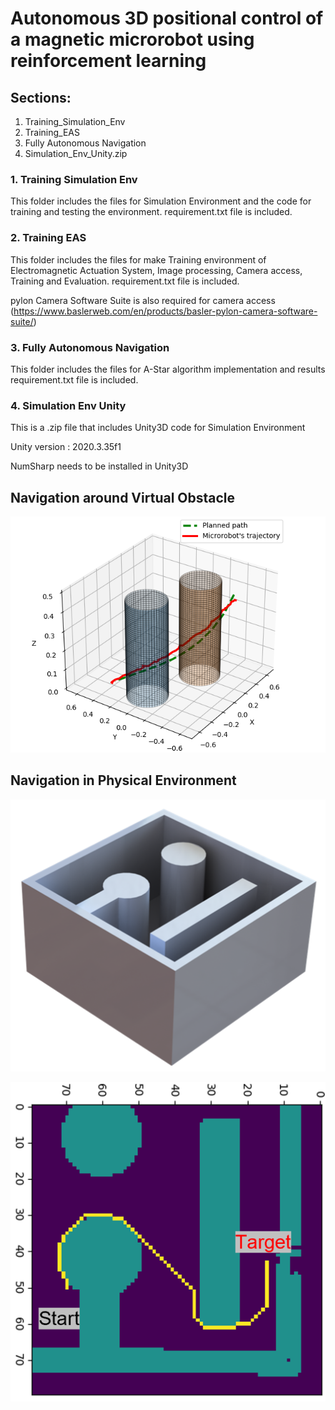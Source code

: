 # **Autonomous 3D positional control of a magnetic microrobot using reinforcement learning**

## Sections:

1. Training_Simulation_Env
2. Training_EAS
3. Fully Autonomous Navigation
4. Simulation_Env_Unity.zip

### 1. Training Simulation Env
This folder includes the files for Simulation Environment and the code for training and testing the environment.
requirement.txt file is included.

### 2. Training EAS
This folder includes the files for make Training environment of Electromagnetic Actuation System, Image processing, Camera access, Training and Evaluation.
requirement.txt file is included.

pylon Camera Software Suite is also required for camera access (https://www.baslerweb.com/en/products/basler-pylon-camera-software-suite/)
### 3. Fully Autonomous Navigation
This folder includes the files for A-Star algorithm implementation and results
requirement.txt file is included.

### 4. Simulation Env Unity
This is a .zip file that includes Unity3D code for Simulation Environment

Unity version : 2020.3.35f1

NumSharp needs to be installed in Unity3D


## Navigation around Virtual Obstacle

![Navigation around virtual obstacle](virtual_obstacle.png "Navigation around virtual obstacle")

## Navigation in Physical Environment

![Physical channel](physical_obstacle.png "Physical channel")

![Navigation in Physical channel](physical_obstacle_navigation.png "Physical channel")
